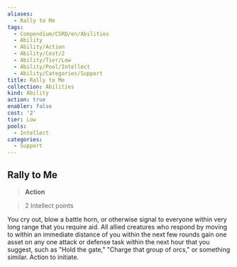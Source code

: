 ```yaml
---
aliases:
  - Rally to Me
tags:
  - Compendium/CSRD/en/Abilities
  - Ability
  - Ability/Action
  - Ability/Cost/2
  - Ability/Tier/Low
  - Ability/Pool/Intellect
  - Ability/Categories/Support
title: Rally to Me
collection: Abilities
kind: Ability
action: true
enabler: false
cost: '2'
tier: Low
pools:
  - Intellect
categories:
  - Support
---
```

## Rally to Me    
>**Action**    
>2 Intellect points  
    
You cry out, blow a battle horn, or otherwise signal to everyone within very long range that you require aid. All allied creatures who respond by moving to within an immediate distance of you within the next few rounds gain one asset on any one attack or defense task within the next hour that you suggest, such as "Hold the gate," "Charge that group of orcs," or something similar. Action to initiate.